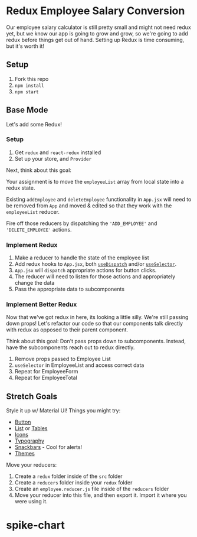 # Redux Employee Salary Conversion

Our employee salary calculator is still pretty small and might not need redux yet, but we know our app is going to grow and grow, so we're going to add redux before things get out of hand. Setting up Redux is time consuming, but it's worth it!

## Setup
1. Fork this repo
2. `npm install`
3. `npm start`

## Base Mode 
Let's add some Redux!

### Setup
1. Get `redux` and `react-redux` installed
2. Set up your store, and `Provider`

Next, think about this goal:

Your assignment is to move the `employeeList` array from local state into a redux state. 

Existing `addEmployee` and `deleteEmployee` functionality in `App.jsx` will need to be removed from `App` and moved & edited so that they work with the `employeeList` reducer.  

Fire off those reducers by dispatching the `'ADD_EMPLOYEE'` and `'DELETE_EMPLOYEE'` actions.


### Implement Redux
1. Make a reducer to handle the state of the employee list 
2. Add redux hooks to `App.jsx`, both [`useDispatch`](https://react-redux.js.org/next/api/hooks#usedispatch) and/or [`useSelector`](https://react-redux.js.org/next/api/hooks#useselector).
3. `App.jsx` will  `dispatch` appropriate actions for button clicks. 
4. The reducer will need to listen for those actions and appropriately change the data
5. Pass the appropriate data to subcomponents

### Implement Better Redux
Now that we've got redux in here, its looking a little silly. We're still passing down props! Let's refactor our code so that our components talk directly with redux as opposed to their parent component. 

Think about this goal:
Don't pass props down to subcomponents. Instead, have the subcomponents reach out to redux directly.

1. Remove props passed to Employee List
2. `useSelector` in EmployeeList and access correct data
3. Repeat for EmployeeForm
4. Repeat for EmployeeTotal


## Stretch Goals

Style it up w/ Material UI!  Things you might try:

- [Button](https://material-ui.com/demos/buttons/)
- [List](https://material-ui.com/demos/lists/) or [Tables](https://material-ui.com/demos/tables/)
- [Icons](https://material-ui.com/style/icons/)
- [Typography](https://material-ui.com/style/typography/)
- [Snackbars](https://material-ui.com/demos/snackbars/) - Cool for alerts! 
- [Themes](https://material-ui.com/customization/themes/)

Move your reducers:

1. Create a `redux` folder inside of the `src` folder
2. Create a `reducers` folder inside your `redux` folder
3. Create an `employee.reducer.js` file inside of the `reducers` folder
4. Move your reducer into this file, and then export it. Import it where you were using it.




# spike-chart
